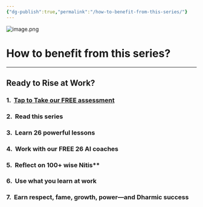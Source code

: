 ```yaml
---
{"dg-publish":true,"permalink":"/how-to-benefit-from-this-series/"}
---
```


![image.png](/img/user/image.png)

# How to benefit from this series?

----

## Ready to Rise at Work?

### 1.  [Tap to Take our FREE assessment](https://storydharma.com/interactiveassessments/assessment.html)

### 2.  Read this series

### 3.  Learn 26 powerful lessons

### 4.  Work with our FREE 26 AI coaches

### 5.  Reflect on 100+ wise Nitis**

###  6.  Use what you learn at work

###  7.  Earn respect, fame, growth, power—and Dharmic success